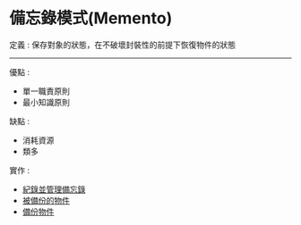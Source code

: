 # 備忘錄模式(Memento)

定義 : 保存對象的狀態，在不破壞封裝性的前提下恢復物件的狀態

---

優點 : 
- 單一職責原則
- 最小知識原則

缺點 :
- 消耗資源
- 類多

實作 :
* [紀錄並管理備忘錄](Caretaker.cs)
* [被備份的物件](Note.cs)
* [備份物件](Memo.cs)